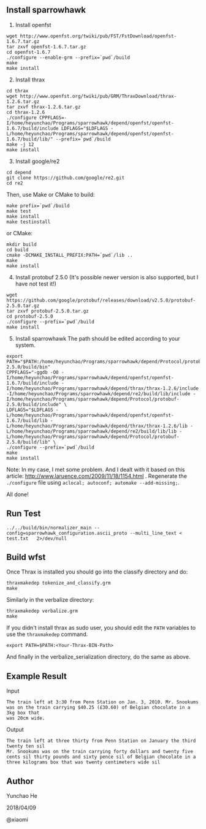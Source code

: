 ## Install sparrowhawk

1. Install openfst
```shell
wget http://www.openfst.org/twiki/pub/FST/FstDownload/openfst-1.6.7.tar.gz
tar zxvf openfst-1.6.7.tar.gz
cd openfst-1.6.7
./configure --enable-grm --prefix=`pwd`/build
make
make install
```

2. Install thrax
```shell
cd thrax
wget http://www.openfst.org/twiki/pub/GRM/ThraxDownload/thrax-1.2.6.tar.gz
tar zxvf thrax-1.2.6.tar.gz
cd thrax-1.2.6
./configure CPPFLAGS=-I/home/heyunchao/Programs/sparrowhawk/depend/openfst/openfst-1.6.7/build/include LDFLAGS="$LDFLAGS -L/home/heyunchao/Programs/sparrowhawk/depend/openfst/openfst-1.6.7/build/lib/" --prefix=`pwd`/build
make -j 12
make install
```

3. Install google/re2
```shell
cd depend
git clone https://github.com/google/re2.git
cd re2
```

Then, use Make or CMake to build:

```shell
make prefix=`pwd`/build
make test
make install
make testinstall
```
or CMake:
```shell
mkdir build
cd build
cmake -DCMAKE_INSTALL_PREFIX:PATH=`pwd`/lib ..
make
make install
```

4. Install protobuf 2.5.0 (It's possible newer version is also supported, but I have not test it!)
```shell
wget https://github.com/google/protobuf/releases/download/v2.5.0/protobuf-2.5.0.tar.gz
tar zxvf protobuf-2.5.0.tar.gz
cd protobuf-2.5.0
./configure --prefix=`pwd`/build
make install
```

5. Install sparrowhawk
The path should be edited according to your system.

```
export PATH="$PATH:/home/heyunchao/Programs/sparrowhawk/depend/Protocol/protobuf-2.5.0/build/bin"
CPPFLAGS="-ggdb -O0 -I/home/heyunchao/Programs/sparrowhawk/depend/openfst/openfst-1.6.7/build/include -I/home/heyunchao/Programs/sparrowhawk/depend/thrax/thrax-1.2.6/include -I/home/heyunchao/Programs/sparrowhawk/depend/re2/build/lib/include -I/home/heyunchao/Programs/sparrowhawk/depend/Protocol/protobuf-2.5.0/build/include" \
LDFLAGS="$LDFLAGS -L/home/heyunchao/Programs/sparrowhawk/depend/openfst/openfst-1.6.7/build/lib -L/home/heyunchao/Programs/sparrowhawk/depend/thrax/thrax-1.2.6/lib -L/home/heyunchao/Programs/sparrowhawk/depend/re2/build/lib/lib -L/home/heyunchao/Programs/sparrowhawk/depend/Protocol/protobuf-2.5.0/build/lib" \
./configure --prefix=`pwd`/build
make
make install
```

Note: In my case, I met some problem. And I dealt with it based on this article: http://www.laruence.com/2009/11/18/1154.html . Regenerate the `./configure` file using `aclocal; autoconf; automake --add-missing;`.

All done!

## Run Test

```
../../build/bin/normalizer_main --config=sparrowhawk_configuration.ascii_proto --multi_line_text < test.txt   2>/dev/null
```

## Build wfst
Once Thrax is installed you should go into the classify directory and do:

```
thraxmakedep tokenize_and_classify.grm
make
```

Similarly in the verbalize directory:

```
thraxmakedep verbalize.grm
make
```

If you didn't install thrax as sudo user, you should edit the `PATH` variables to use the `thraxmakedep` command.

```
export PATH=$PATH:<Your-Thrax-BIN-Path>
```

And finally in the verbalize_serialization directory, do the same as above.

## Example Result

Input
```
The train left at 3:30 from Penn Station on Jan. 3, 2010. Mr. Snookums
was on the train carrying $40.25 (£30.60) of Belgian chocolate in a 3kg box that
was 20cm wide.
```

Output
```
The train left at three thirty from Penn Station on January the third twenty ten sil
Mr. Snookums was on the train carrying forty dollars and twenty five cents sil thirty pounds and sixty pence sil of Belgian chocolate in a three kilograms box that was twenty centimeters wide sil
```

## Author

Yunchao He

2018/04/09

@xiaomi